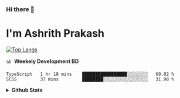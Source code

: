 ### Hi there 👋
# I'm Ashrith Prakash


[![Top Langs](https://github-readme-stats.vercel.app/api/top-langs/?username=xxcheckmatexx&layout=compact&count_private=true&include_all_commits=true&show_icons=true&line_height=20&title_color=FFFFFF&icon_color=FFFFFF&text_color=FFFFFF&bg_color=0D1117)](https://github.com/anuraghazra/github-readme-stats)

📊 &nbsp;**Weekely Development BD**

<!--START_SECTION:waka-->
```text
TypeScript   1 hr 18 mins    █████████████████░░░░░░░░   68.02 % 
SCSS         37 mins         ████████░░░░░░░░░░░░░░░░░   31.98 % 
```
<!--END_SECTION:waka-->

<details>
  <summary><b>Github&nbsp;Stats</b></summary>
  <br/>

[![Ashrith's wakatime stats](https://github-readme-stats.vercel.app/api/wakatime?username=xxcheckmatexx)](https://github.com/xxcheckmatexx/github-readme-stats)

![GitHub Streak](http://github-readme-streak-stats.herokuapp.com?user=xxcheckmatexx&theme=merko&hide_border=true&date_format=M%20j%5B%2C%20Y%5D&fire=DD0E0B)

